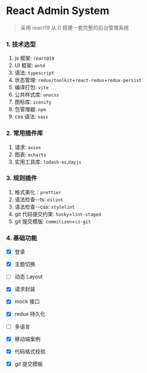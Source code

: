 # React Admin System

> 采用 react19 从 0 搭建一套完整的后台管理系统

### 1. 技术选型

1. js 框架: `react@19`
2. UI 框架: `antd`
3. 语法: `typescript`
4. 状态管理: `redux/toolkit`+`react-redux`+`redux-persist`
5. 编译打包: `vite`
6. 公共样式库: `unocss`
7. 图标库: `iconify`
8. 包管理器: `npm`
9. css 语法: `sass`

### 2. 常用插件库

1. 请求: `axios`
2. 图表: `echarts`
3. 实用工具库: `lodash-es`,`dayjs`

### 3. 规则插件

1. 格式美化：`prettier`
2. 语法检查--ts: `eslint`
3. 语法检查--css: `stylelint`
4. git 代码提交约束: `husky`+`lint-staged`
5. git 提交模版: `commitizen`+`cz-git`

### 4. 基础功能

- [x] 登录
- [x] 主题切换
- [ ] 动态 Layout
- [x] 请求封装
- [x] mock 接口
- [x] redux 持久化
- [ ] 多语言
- [x] 移动端案例
- [x] 代码格式校验
- [x] git 提交模板


